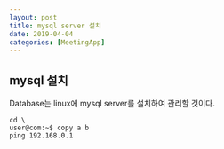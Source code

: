 ```yaml
---
layout: post
title: mysql server 설치
date: 2019-04-04
categories: [MeetingApp]
---
```


## mysql 설치
Database는 linux에 mysql server를 설치하여 관리할 것이다.

```console
cd \
user@com:~$ copy a b
ping 192.168.0.1
```
